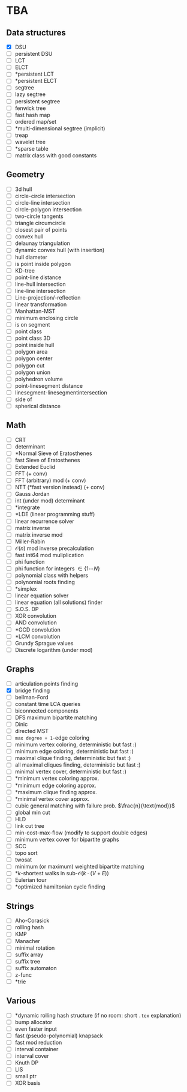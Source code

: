 # TBA

## Data structures
- [x] DSU
- [ ] persistent DSU
- [ ] LCT
- [ ] ELCT
- [ ] \*persistent LCT
- [ ] \*persistent ELCT
- [ ] segtree
- [ ] lazy segtree
- [ ] persistent segtree
- [ ] fenwick tree
- [ ] fast hash map
- [ ] ordered map/set
- [ ] \*multi-dimensional segtree (implicit)
- [ ] treap
- [ ] wavelet tree
- [ ] \*sparse table
- [ ] matrix class with good constants

## Geometry
- [ ] 3d hull
- [ ] circle-circle intersection
- [ ] circle-line intersection
- [ ] circle-polygon intersection
- [ ] two-circle tangents
- [ ] triangle circumcircle
- [ ] closest pair of points
- [ ] convex hull
- [ ] delaunay triangulation
- [ ] dynamic convex hull (with insertion)
- [ ] hull diameter
- [ ] is point inside polygon
- [ ] KD-tree
- [ ] point-line distance
- [ ] line-hull intersection
- [ ] line-line intersection
- [ ] Line-projection/-reflection
- [ ] linear transformation
- [ ] Manhattan-MST
- [ ] minimum enclosing circle
- [ ] is on segment
- [ ] point class
- [ ] point class 3D
- [ ] point inside hull
- [ ] polygon area
- [ ] polygon center
- [ ] polygon cut
- [ ] polygon union
- [ ] polyhedron volume
- [ ] point-linesegment distance
- [ ] linesegment-linesegmentintersection
- [ ] side of
- [ ] spherical distance
 
## Math
- [ ] CRT
- [ ] determinant
- [ ] \*Normal Sieve of Eratosthenes
- [ ] fast Sieve of Eratosthenes
- [ ] Extended Euclid
- [ ] FFT (+ conv)
- [ ] FFT (arbitrary) mod (+ conv)
- [ ] NTT (\*fast version instead) (+ conv)
- [ ] Gauss Jordan
- [ ] int (under mod) determinant
- [ ] \*integrate
- [ ] \*LDE (linear programming stuff)
- [ ] linear recurrence solver
- [ ] matrix inverse
- [ ] matrix inverse mod
- [ ] Miller-Rabin
- [ ] $\mathcal{O}(n)$ mod inverse precalculation
- [ ] fast int64 mod muliplication
- [ ] phi function
- [ ] phi function for integers $\in \{ 1 \cdots N \}$
- [ ] polynomial class with helpers
- [ ] polynomial roots finding
- [ ] \*simplex
- [ ] linear equation solver
- [ ] linear equation (all solutions) finder
- [ ] S.O.S. DP
- [ ] XOR convolution
- [ ] AND convolution
- [ ] \*GCD convolution
- [ ] \*LCM convolution
- [ ] Grundy Sprague values
- [ ] Discrete logarithm (under mod)
 
## Graphs
- [ ] articulation points finding
- [x] bridge finding
- [ ] bellman-Ford
- [ ] constant time LCA queries
- [ ] biconnected components
- [ ] DFS maximum bipartite matching
- [ ] Dinic
- [ ] directed MST
- [ ] `max degree + 1`-edge coloring
- [ ] minimum vertex coloring, deterministic but fast :)
- [ ] minimum edge coloring, deterministic but fast :)
- [ ] maximal clique finding, deterministic but fast :)
- [ ] all maximal cliques finding, deterministic but fast :)
- [ ] minimal vertex cover, deterministic but fast :)
- [ ] \*minimum vertex coloring approx.
- [ ] \*minimum edge coloring approx.
- [ ] \*maximum clique finding approx.
- [ ] \*minimal vertex cover approx.
- [ ] cubic general matching with failure prob. $\frac{n}{\text{mod}}$
- [ ] global min cut
- [ ] HLD
- [ ] link cut tree
- [ ] min-cost-max-flow (modify to support double edges)
- [ ] minimum vertex cover for bipartite graphs
- [ ] SCC
- [ ] topo sort
- [ ] twosat
- [ ] minimum (or maximum) weighted bipartite matching
- [ ] \*$k$-shortest walks in sub-$\mathcal{O}(k \cdot (V + E))$
- [ ] Eulerian tour
- [ ] \*optimized hamiltonian cycle finding
 
## Strings
- [ ] Aho-Corasick
- [ ] rolling hash
- [ ] KMP
- [ ] Manacher
- [ ] minimal rotation
- [ ] suffix array
- [ ] suffix tree
- [ ] suffix automaton
- [ ] z-func
- [ ] \*trie
 
## Various
- [ ] \*dynamic rolling hash structure (if no room: short `.tex` explanation)
- [ ] bump allocator
- [ ] even faster input
- [ ] fast (pseudo-polynomial) knapsack
- [ ] fast mod reduction
- [ ] interval container
- [ ] interval cover
- [ ] Knuth DP
- [ ] LIS
- [ ] small ptr
- [ ] XOR basis
